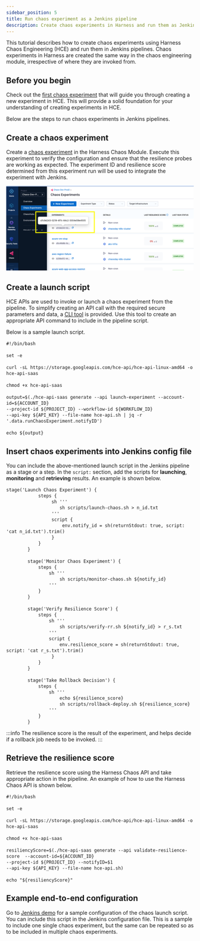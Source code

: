 ```yaml
---
sidebar_position: 5
title: Run chaos experiment as a Jenkins pipeline
description: Create chaos experiments in Harness and run them as Jenkins pipelines
---
```


This tutorial describes how to create chaos experiments using Harness Chaos Engineering (HCE) and run them in Jenkins pipelines. Chaos experiments in Harness are created the same way in the chaos engineering module, irrespective of where they are invoked from.

## Before you begin
Check out the [first chaos experiment](/tutorials/chaos-experiments/first-chaos-engineering) that will guide you through creating a new experiment in HCE. This will provide a solid foundation for your understanding of creating experiments in HCE. 

Below are the steps to run chaos experiments in Jenkins pipelines.

## Create a chaos experiment

Create a [chaos experiment](/tutorials/chaos-experiments/first-chaos-engineering) in the Harness Chaos Module. Execute this experiment to verify the configuration and ensure that the resilience probes are working as expected. The experiment ID and resilience score determined from this experiment run will be used to integrate the experiment with Jenkins.

![chaos experiment with ID and resilience score](static/gitlab/chaos-experiments-with-id.png)

## Create a launch script

HCE APIs are used to invoke or launch a chaos experiment from the pipeline. To simplify creating an API call with the required secure parameters and data, a [CLI tool](https://storage.googleapis.com/hce-api/hce-api-linux-amd64) is provided. Use this tool to create an appropriate API command to include in the pipeline script.

Below is a sample launch script.
```
#!/bin/bash

set -e

curl -sL https://storage.googleapis.com/hce-api/hce-api-linux-amd64 -o hce-api-saas

chmod +x hce-api-saas

output=$(./hce-api-saas generate --api launch-experiment --account-id=${ACCOUNT_ID} 
--project-id ${PROJECT_ID} --workflow-id ${WORKFLOW_ID} 
--api-key ${API_KEY} --file-name hce-api.sh | jq -r '.data.runChaosExperiment.notifyID')

echo ${output}
```

## Insert chaos experiments into Jenkins config file
You can include the above-mentioned launch script in the Jenkins pipeline as a stage or a step. In the `script:` section, add the scripts for **launching**, **monitoring** and **retrieving** results. An example is shown below.

```
stage('Launch Chaos Experiment') {
            steps {
                 sh '''
                    sh scripts/launch-chaos.sh > n_id.txt
                 '''
                 script {
                     env.notify_id = sh(returnStdout: true, script: 'cat n_id.txt').trim()
                 }   
            }   
        }
        
        stage('Monitor Chaos Experiment') {
            steps {
                sh '''
                    sh scripts/monitor-chaos.sh ${notify_id}
                '''
            }
        }
        
        stage('Verify Resilience Score') {
            steps {
                sh '''
                    sh scripts/verify-rr.sh ${notify_id} > r_s.txt
                '''
                script {
                    env.resilience_score = sh(returnStdout: true, script: 'cat r_s.txt').trim()
                 }
            }
        }
        
        stage('Take Rollback Decision') {
            steps {
                sh '''
                    echo ${resilience_score}
                    sh scripts/rollback-deploy.sh ${resilience_score}
                '''
            }
        }
```

:::info
The resilience score is the result of the experiment, and helps decide if a rollback job needs to be invoked.
:::

## Retrieve the resilience score
Retrieve the resilience score using the Harness Chaos API and take appropriate action in the pipeline. An example of how to use the Harness Chaos API is shown below.

```
#!/bin/bash

set -e 

curl -sL https://storage.googleapis.com/hce-api/hce-api-linux-amd64 -o hce-api-saas

chmod +x hce-api-saas

resiliencyScore=$(./hce-api-saas generate --api validate-resilience-score  --account-id=${ACCOUNT_ID} 
--project-id ${PROJECT_ID} --notifyID=$1  
--api-key ${API_KEY} --file-name hce-api.sh)

echo "${resiliencyScore}"
```

## Example end-to-end configuration

Go to [Jenkins demo](https://github.com/ksatchit/hce-jenkins-integration-demo) for a sample configuration of the chaos launch script. You can include this script in the Jenkins configuration file. 
This is a sample to include one single chaos experiment, but the same can be repeated so as to be included in multiple chaos experiments. 

